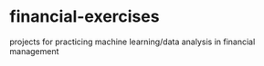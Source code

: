 # financial-exercises
projects for practicing machine learning/data analysis in financial management
